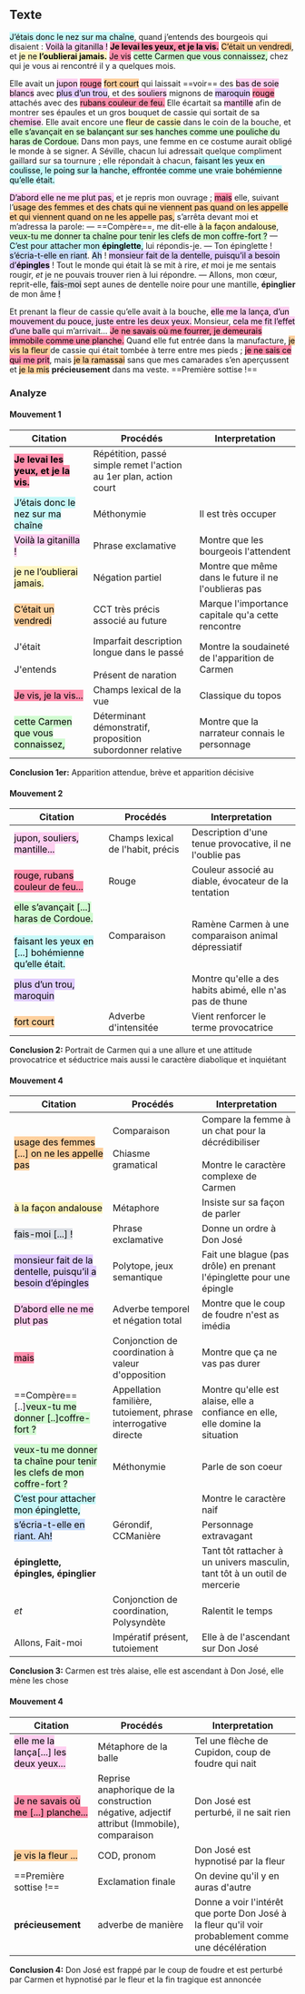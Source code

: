 ## Texte

<mark style="background: #ABF7F7A6;">J’étais donc le nez sur ma chaîne</mark>, quand j’entends des bourgeois qui disaient : <mark style="background: #FFB8EBA6;">Voilà la gitanilla !</mark> <strong><mark style="background: #FF5582A6;">Je levai les yeux, et je la vis.</mark></strong> <mark style="background: #FFB86CA6;">C’était un vendredi</mark>, et <mark style="background: #FFF3A3A6;">je ne <strong>l’oublierai jamais.</strong></mark> <mark style="background: #FF5582A6;">Je vis</mark> <mark style="background: #BBFABBA6;">cette Carmen que vous connaissez,</mark> chez qui je vous ai rencontré il y a quelques mois.

Elle avait un <mark style="background: #FFB8EBA6;">jupon</mark> <mark style="background: #FF5582A6;">rouge</mark> <mark style="background: #FFB86CA6;">fort court</mark> qui laissait ==voir== des <mark style="background: #FFB8EBA6;">bas de soie blancs</mark> avec <mark style="background: #D2B3FFA6;">plus d’un trou</mark>, et des <mark style="background: #FFB8EBA6;">souliers</mark> mignons de <mark style="background: #D2B3FFA6;">maroquin</mark> <mark style="background: #FF5582A6;">rouge</mark> attachés avec des <mark style="background: #FF5582A6;">rubans couleur de feu.</mark> Elle écartait sa <mark style="background: #FFB8EBA6;">mantille</mark> afin de montrer ses épaules et un gros bouquet de cassie qui sortait de sa <mark style="background: #FFB8EBA6;">chemise</mark>. Elle avait encore une <mark style="background: #FFF3A3A6;">fleur de cassie</mark> dans le coin de la bouche, et <mark style="background: #BBFABBA6;">elle s’avançait en se balançant sur ses hanches comme une pouliche du haras de Cordoue.</mark> Dans mon pays, une femme en ce costume aurait obligé le monde à se signer. A Séville, chacun lui adressait quelque compliment gaillard sur sa tournure ; elle répondait à chacun, <mark style="background: #ABF7F7A6;">faisant les yeux en coulisse, le poing sur la hanche, effrontée comme une vraie bohémienne qu’elle était.</mark> 

<mark style="background: #FFB8EBA6;">D’abord elle ne me plut pas,</mark> et je repris mon ouvrage ; <mark style="background: #FF5582A6;">mais</mark> elle, suivant l’<mark style="background: #FFB86CA6;">usage des femmes et des chats qui ne viennent pas quand on les appelle et qui viennent quand on ne les appelle pas,</mark> s’arrêta devant moi et m’adressa la parole:
— ==Compère==, me dit-elle <mark style="background: #FFF3A3A6;">à la façon andalouse</mark>, <mark style="background: #BBFABBA6;">veux-tu me donner ta chaîne pour tenir les clefs de mon coffre-fort ?</mark>
— <mark style="background: #ABF7F7A6;">C’est pour attacher mon <strong>épinglette</strong>,</mark> lui répondis-je.
— Ton épinglette ! <mark style="background: #ADCCFFA6;">s’écria-t-elle en riant</mark>. <mark style="background: #ADCCFFA6;">Ah</mark> ! <mark style="background: #D2B3FFA6;">monsieur fait de la dentelle, puisqu’il a besoin d’<strong>épingles</strong></mark> ! Tout le monde qui était là se mit à rire, *et* moi je me sentais rougir, *et* je ne pouvais trouver rien à lui répondre.
— Allons, mon cœur, reprit-elle, <mark style="background: #CACFD9A6;">fais-moi</mark> sept aunes de dentelle noire pour une mantille, **épinglier** de mon âme <mark style="background: #CACFD9A6;">!</mark>

Et prenant la fleur de cassie qu’elle avait à la bouche, <mark style="background: #FFB8EBA6;">elle me la lança, d’un mouvement du pouce, juste entre les deux yeux.</mark> Monsieur, <mark style="background: #FFB8EBA6;">cela me fit l’effet d’une balle</mark> qui m’arrivait… <mark style="background: #FF5582A6;">Je ne savais où me fourrer, je demeurais immobile comme une planche.</mark> Quand elle fut entrée dans la manufacture, <mark style="background: #FFB86CA6;">je vis la fleur </mark>de cassie qui était tombée à terre entre mes pieds ; <mark style="background: #FF5582A6;">je ne sais ce qui me prit</mark>, mais <mark style="background: #FFB86CA6;">je la ramassai</mark> sans que mes camarades s’en aperçussent et <mark style="background: #FFB86CA6;">je la mis</mark> **précieusement** dans ma veste. ==Première sottise !==

### Analyze

#### Mouvement 1


| Citation                                                                                      | Procédés                                                                 | Interpretation                                       |
| --------------------------------------------------------------------------------------------- | ------------------------------------------------------------------------ | ---------------------------------------------------- |
| <strong><mark style="background: #FF5582A6;">Je levai les yeux, et je la vis.</mark></strong> | Répétition, passé simple remet l'action au 1er plan, action court        |                                                      |
| <mark style="background: #ABF7F7A6;">J’étais donc le nez sur ma chaîne</mark>                 | Méthonymie                                                               | Il est très occuper                                  |
| <mark style="background: #FFB8EBA6;">Voilà la gitanilla !</mark>                              | Phrase exclamative                                                       | Montre que les bourgeois l'attendent                 |
| <mark style="background: #FFF3A3A6;">je ne l’oublierai jamais.</mark>                         | Négation partiel                                                         | Montre que même dans le future il ne l'oublieras pas |
| <mark style="background: #FFB86CA6;">C’était un vendredi</mark>                               | CCT très précis associé au future                                        | Marque l'importance capitale qu'a cette rencontre    |
| J'était</br></br>J'entends                                                                    | Imparfait description longue  dans le passé</br></br>Présent de naration | Montre la soudaineté de l'apparition de Carmen       |
| <mark style="background: #FF5582A6;">Je vis, je la vis...</mark><br>                          | Champs lexical de la vue                                                 | Classique du topos                                   |
| <mark style="background: #BBFABBA6;">cette Carmen que vous connaissez,</mark>                 | Déterminant démonstratif, proposition subordonner relative               | Montre que la narrateur connais le personnage        |
**Conclusion 1er:** Apparition attendue, brève et apparition décisive

#### Mouvement 2


| Citation                                                                                                                                                                                       | Procédés                          | Interpretation                                            |
| ---------------------------------------------------------------------------------------------------------------------------------------------------------------------------------------------- | --------------------------------- | --------------------------------------------------------- |
| <mark style="background: #FFB8EBA6;">jupon, souliers, mantille...</mark>                                                                                                                       | Champs lexical de l'habit, précis | Description d'une tenue provocative, il ne l'oublie pas   |
| <mark style="background: #FF5582A6;">rouge, rubans couleur de feu...</mark>                                                                                                                    | Rouge                             | Couleur associé au diable, évocateur de la tentation      |
| <mark style="background: #BBFABBA6;">elle s’avançait \[...] haras de Cordoue.</mark></br></br><mark style="background: #ABF7F7A6;">faisant les yeux en \[...] bohémienne qu’elle était.</mark> | Comparaison                       | Ramène Carmen à une comparaison animal dépressiatif       |
| <mark style="background: #D2B3FFA6;">plus d’un trou, maroquin </mark>                                                                                                                          |                                   | Montre qu'elle a des habits abimé, elle n'as pas de thune |
| <mark style="background: #FFB86CA6;">fort court</mark>                                                                                                                                         | Adverbe d'intensitée              | Vient renforcer le terme provocatrice                     |
**Conclusion 2:** Portrait de Carmen qui a une allure et une attitude provocatrice et séductrice mais aussi le caractère diabolique et inquiétant

#### Mouvement 4


| Citation                                                                                                          | Procédés                                                        | Interpretation                                                                                    |
| ----------------------------------------------------------------------------------------------------------------- | --------------------------------------------------------------- | ------------------------------------------------------------------------------------------------- |
| <mark style="background: #FFB86CA6;">usage des femmes \[...] on ne les appelle pas</mark>                         | Comparaison </br></br>Chiasme gramatical</br></br>              | Compare la femme à un chat pour la décrédibiliser</br></br>Montre le caractère complexe de Carmen |
| <mark style="background: #FFF3A3A6;">à la façon andalouse</mark>                                                  | Métaphore                                                       | Insiste sur sa façon de parler                                                                    |
| <mark style="background: #CACFD9A6;">fais-moi \[...] !</mark>                                                     | Phrase exclamative                                              | Donne un ordre à Don José                                                                         |
| <mark style="background: #D2B3FFA6;">monsieur fait de la dentelle, puisqu’il a besoin d’épingles</mark>           | Polytope, jeux semantique                                       | Fait une blague (pas drôle) en prenant l'épinglette pour une épingle                              |
| <mark style="background: #FFB8EBA6;">D’abord elle ne me plut pas</mark>                                           | Adverbe temporel et négation total                              | Montre que le coup de foudre n'est as imédia                                                      |
| <mark style="background: #FF5582A6;">mais</mark>                                                                  | Conjonction de coordination à valeur d'opposition               | Montre que ça ne vas pas durer                                                                    |
| ==Compère== \[..]<mark style="background: #BBFABBA6;">veux-tu me donner \[..]coffre-fort ?</mark>                 | Appellation familière, tutoiement, phrase interrogative directe | Montre qu'elle est alaise, elle a confiance en elle, elle domine la situation                     |
| <mark style="background: #BBFABBA6;">veux-tu me donner ta chaîne pour tenir les clefs de mon coffre-fort ?</mark> | Méthonymie                                                      | Parle de son coeur                                                                                |
| <mark style="background: #ABF7F7A6;">C’est pour attacher mon épinglette,</mark>                                   |                                                                 | Montre le caractère naif                                                                          |
| <mark style="background: #ADCCFFA6;">s’écria-t-elle en riant. Ah!</mark>                                          | Gérondif, CCManière                                             | Personnage extravagant                                                                            |
| **épinglette, épingles, épinglier**                                                                               |                                                                 | Tant tôt rattacher à un univers masculin, tant tôt à un outil de mercerie                         |
| *et*                                                                                                              | Conjonction de coordination, Polysyndète                        | Ralentit le temps                                                                                 |
| Allons, Fait-moi                                                                                                  | Impératif présent, tutoiement                                   | Elle à de l'ascendant sur Don José                                                                |
**Conclusion 3:** Carmen est très alaise, elle est ascendant à Don José, elle mène les chose

#### Mouvement 4

| Citation                                                                            | Procédés                                                                                   | Interpretation                                                                                      |
| ----------------------------------------------------------------------------------- | ------------------------------------------------------------------------------------------ | --------------------------------------------------------------------------------------------------- |
| <mark style="background: #FFB8EBA6;">elle me la lança\[...] les deux yeux...</mark> | Métaphore de la balle                                                                      | Tel une flèche de Cupidon, coup de foudre qui nait                                                  |
| <mark style="background: #FF5582A6;">Je ne savais où me \[...] planche...</mark>    | Reprise anaphorique de la construction négative, adjectif attribut (Immobile), comparaison | Don José est perturbé, il ne sait rien                                                              |
| <mark style="background: #FFB86CA6;">je vis la fleur ...</mark>                     | COD, pronom                                                                                | Don José est hypnotisé par la fleur                                                                 |
| ==Première sottise !==                                                              | Exclamation finale                                                                         | On devine qu'il y en auras d'autre                                                                  |
| **précieusement**                                                                   | adverbe de manière                                                                         | Donne a voir l'intérêt que porte Don José à la fleur qu'il voir probablement comme une décélération |
**Conclusion 4:** Don José est frappé par le coup de foudre et est perturbé par Carmen et hypnotisé par le fleur et la fin tragique est annoncée